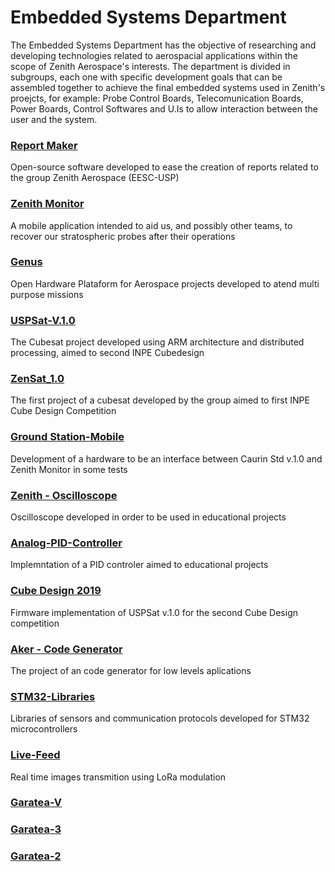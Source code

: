 # Embedded Systems Department
The Embedded Systems Department has the objective of researching and developing technologies related to aerospacial applications within the scope of Zenith Aerospace's interests.
The department is divided in subgroups, each one with specific development goals that can be assembled together to achieve the final embedded systems used in Zenith's proejcts, for example: Probe Control Boards, Telecomunication Boards, Power Boards, Control Softwares and U.Is to allow interaction between the user and the system.


### [Report Maker](https://github.com/zenitheesc/Report_Maker/wiki)
Open-source software developed to ease the creation of reports related to the group Zenith Aerospace (EESC-USP)
 
 
### [Zenith Monitor](https://github.com/zenitheesc/Zenith-Monitor/wiki)
A mobile application intended to aid us,  and possibly other teams, to recover our stratospheric probes after their operations


### [Genus](https://github.com/zenitheesc/Genus/wiki)
Open Hardware Plataform for Aerospace projects developed to atend multi purpose missions


### [USPSat-V.1.0](https://github.com/zenitheesc/USPSat-v.1.0/wiki)
The Cubesat project developed using ARM architecture and distributed processing, aimed to second INPE Cubedesign


### [ZenSat_1.0](https://github.com/zenitheesc/ZenSat_1.0/wiki)
The first project of a cubesat developed by the group aimed to first INPE Cube Design Competition 


### [Ground Station-Mobile](https://github.com/zenitheesc/GroundStation-Mobile/wiki)
Development of a hardware to be an interface between Caurin Std v.1.0 and Zenith Monitor in some tests


### [Zenith - Oscilloscope](https://github.com/zenitheesc/Zenith-Osciloscope/wiki)
Oscilloscope developed in order to be used in educational projects


### [Analog-PID-Controller](https://github.com/zenitheesc/Analog-PID-Controller/wiki)
Implemntation of a PID controler aimed to educational projects


### [Cube Design 2019](https://github.com/zenitheesc/CubeDesign-2019/wiki)
Firmware implementation of USPSat v.1.0 for the second Cube Design competition


### [Aker - Code Generator](https://github.com/zenitheesc/Aker/wiki)
The project of an code generator for low levels aplications


### [STM32-Libraries]()
Libraries of sensors and communication protocols developed for STM32 microcontrollers


### [Live-Feed](https://github.com/zenitheesc/livefeed/wiki)
Real time images transmition using LoRa modulation


### [Garatea-V](https://github.com/zenitheesc/Garatea-V/wiki)


### [Garatea-3](https://github.com/zenitheesc/garatea3/wiki)


### [Garatea-2](https://github.com/zenitheesc/garatea2/wiki)



